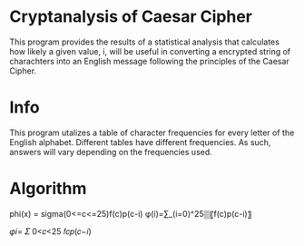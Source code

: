 # Cryptanalysis of Caesar Cipher

This program provides the results of a statistical analysis that calculates how likely a given value, i, will be useful in converting a encrypted string of charachters into an English message following the principles of the Caesar Cipher. 

# Info
This program utalizes a table of character frequencies for every letter of the English alphabet. Different tables have different frequencies. As such, answers will vary depending on the frequencies used. 

# Algorithm
phi(x) = sigma(0<=c<=25)f(c)p(c-i)
φ(i)=∑_(i=0)^25▒〖f(c)p(c-i)〗

𝜑𝑖= 𝛴 0<𝑐<25 𝑓𝑐𝑝(𝑐−𝑖)




